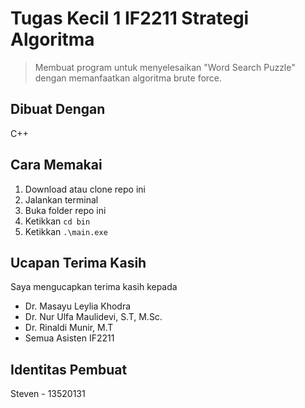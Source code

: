 # Tugas Kecil 1 IF2211 Strategi Algoritma
> Membuat program untuk menyelesaikan "Word Search Puzzle" dengan memanfaatkan algoritma brute force.

## Dibuat Dengan
C++

## Cara Memakai
1. Download atau clone repo ini
2. Jalankan terminal
3. Buka folder repo ini
4. Ketikkan `cd bin`
5. Ketikkan `.\main.exe`

## Ucapan Terima Kasih
Saya mengucapkan terima kasih kepada
* Dr. Masayu Leylia Khodra
* Dr. Nur Ulfa Maulidevi, S.T, M.Sc.
* Dr. Rinaldi Munir, M.T
* Semua Asisten IF2211

## Identitas Pembuat
Steven - 13520131